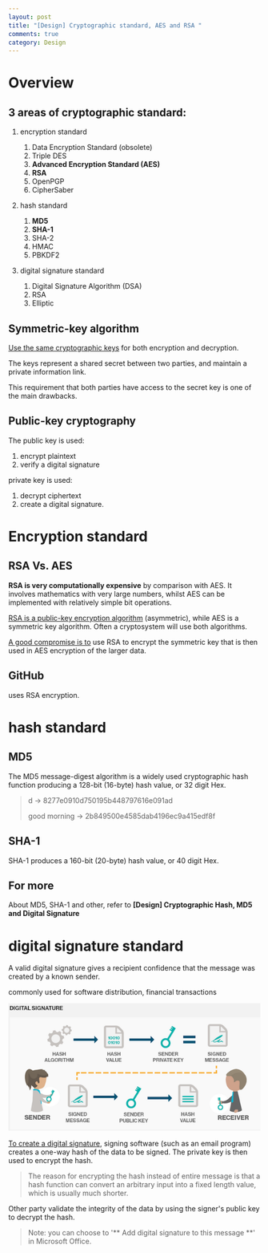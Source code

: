 ```yaml
---
layout: post
title: "[Design] Cryptographic standard, AES and RSA "
comments: true
category: Design
---
```


# Overview

## 3 areas of cryptographic standard:

1. encryption standard

   1. Data Encryption Standard (obsolete)
   1. Triple DES
   1. **Advanced Encryption Standard (AES)**
   1. **RSA**
   1. OpenPGP
   1. CipherSaber

1. hash standard

   1. **MD5**
   1. **SHA-1**
   1. SHA-2
   1. HMAC
   1. PBKDF2

1. digital signature standard

   1. Digital Signature Algorithm (DSA)
   1. RSA
   1. Elliptic

## Symmetric-key algorithm

[Use the same cryptographic keys](http://en.wikipedia.org/wiki/Symmetric-key_algorithm) for both encryption and decryption.

The keys represent a shared secret between two parties, and maintain a private information link.

This requirement that both parties have access to the secret key is one of the main drawbacks.

## Public-key cryptography

The public key is used:

1. encrypt plaintext
1. verify a digital signature

private key is used:

1. decrypt ciphertext
1. create a digital signature.

# Encryption standard

## RSA Vs. AES

**RSA is very computationally expensive** by comparison with AES. It involves mathematics with very large numbers, whilst AES can be implemented with relatively simple bit operations.

[RSA is a public-key encryption algorithm](http://security.stackexchange.com/questions/10949/encryption-should-i-be-using-rsa-or-aes) (asymmetric), while AES is a symmetric key algorithm. Often a cryptosystem will use both algorithms.

[A good compromise is to](http://stackoverflow.com/questions/13238674/aes-vs-rsa-to-encrypt-large-size-of-data) use RSA to encrypt the symmetric key that is then used in AES encryption of the larger data.

## GitHub

uses RSA encryption.

# hash standard

## MD5

The MD5 message-digest algorithm is a widely used cryptographic hash function producing a 128-bit (16-byte) hash value, or 32 digit Hex.

> d -> 8277e0910d750195b448797616e091ad
>
> good morning -> 2b849500e4585dab4196ec9a415edf8f

## SHA-1

SHA-1 produces a 160-bit (20-byte) hash value, or 40 digit Hex.

## For more

About MD5, SHA-1 and other, refer to **[Design] Cryptographic Hash, MD5 and Digital Signature**

# digital signature standard

A valid digital signature gives a recipient confidence that the message was created by a known sender.

commonly used for software distribution, financial transactions

![](/images/digital_signature.png)

[To create a digital signature](http://searchsecurity.techtarget.com/definition/digital-signature), signing software (such as an email program) creates a one-way hash of the data to be signed. The private key is then used to encrypt the hash.

> The reason for encrypting the hash instead of entire message is that a hash function can convert an arbitrary input into a fixed length value, which is usually much shorter.

Other party validate the integrity of the data by using the signer's public key to decrypt the hash.

> Note: you can choose to '** Add digital signature to this message **' in Microsoft Office.
